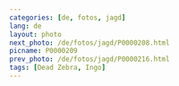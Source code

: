 ```yaml
---
categories: [de, fotos, jagd]
lang: de
layout: photo
next_photo: /de/fotos/jagd/P0000208.html
picname: P0000209
prev_photo: /de/fotos/jagd/P0000216.html
tags: [Dead Zebra, Ingo]
---
```

